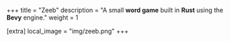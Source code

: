 +++
title = "Zeeb"
description = "A small **word game** built in **Rust** using the **Bevy** engine."
weight = 1

[extra]
local_image = "img/zeeb.png"
+++
